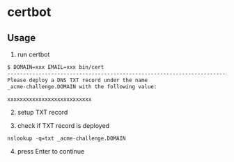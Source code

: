 # certbot

## Usage

1. run certbot

```sh
$ DOMAIN=xxx EMAIL=xxx bin/cert
-------------------------------------------------------------------------------
Please deploy a DNS TXT record under the name
_acme-challenge.DOMAIN with the following value:

xxxxxxxxxxxxxxxxxxxxxxxxxxx
```

2. setup TXT record

3. check if TXT record is deployed

```Sh
nslookup -q=txt _acme-challenge.DOMAIN
```

4. press Enter to continue
